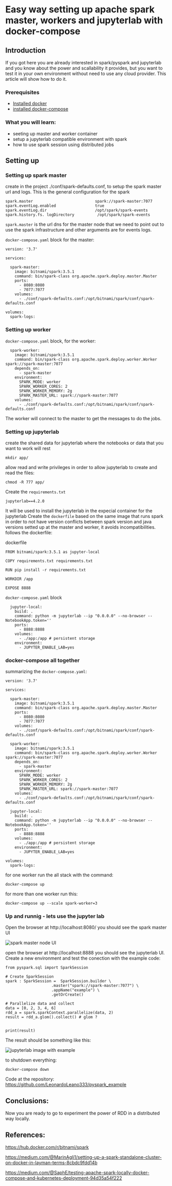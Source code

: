 # Easy way setting up apache spark master, workers and jupyterlab with docker-compose

## Introduction

If you got here you are already interested in spark/pyspark and jupyterlab and you know about the power and scallability it provides, but you want to test it in your own environment without need to use any cloud provider. This article will show how to do it.

### Prerequisites

- [Installed docker](https://docs.docker.com/engine/install/)
- [installed docker-compose](https://docs.docker.com/compose/install/)

### What you will learn:
- seeting up master and worker container
- setup a jupyterlab compatible environment with spark
- how to use spark session using distributed jobs

## Setting up

### Setting up spark master

create in the project ./conf/spark-defaults.conf, to setup the spark master url and logs. This is the general configuration for the spark


```
spark.master                           spark://spark-master:7077
spark.eventLog.enabled                 true
spark.eventLog.dir                     /opt/spark/spark-events
spark.history.fs. logDirectory          /opt/spark/spark-events
```
`spark.master` is the url dns for the master node that we need to point out to use the spark infrastructure and other arguments are for events logs.

`docker-compose.yaml` block for the master:
```
version: '3.7'

services:

  spark-master:
    image: bitnami/spark:3.5.1
    command: bin/spark-class org.apache.spark.deploy.master.Master
    ports:
      - 8080:8080
      - 7077:7077
    volumes:
      - ./conf/spark-defaults.conf:/opt/bitnami/spark/conf/spark-defaults.conf

volumes:
  spark-logs:
```

### Setting up worker

`docker-compose.yaml` block, for the worker:
```
  spark-worker:
    image: bitnami/spark:3.5.1
    command: bin/spark-class org.apache.spark.deploy.worker.Worker spark://spark-master:7077
    depends_on:
      - spark-master
    environment:
      SPARK_MODE: worker
      SPARK_WORKER_CORES: 2
      SPARK_WORKER_MEMORY: 2g
      SPARK_MASTER_URL: spark://spark-master:7077
    volumes:
      - ./conf/spark-defaults.conf:/opt/bitnami/spark/conf/spark-defaults.conf

```

The worker will connect to the master to get the messages to do the jobs.

### Setting up jupyterlab

create the shared data for jupyterlab where the notebooks or data that you want to work will rest

```
mkdir app/
```

allow read and write privileges in order to allow jupyterlab to create and read the files:

```
chmod -R 777 app/
```
Create the `requirements.txt`
```
jupyterlab==4.2.0
```
It will be used to install the jupyterlab in the expecial container for the jupyterlab
Create the `dockerfile` based on the same image that runs spark in order to not have version conflicts between spark version and java versions setted up at the master and worker, it avoids incompatibilities. 
follows the dockerfile:

dockerfile
```
FROM bitnami/spark:3.5.1 as jupyter-local

COPY requirements.txt requirements.txt

RUN pip install -r requirements.txt

WORKDIR /app

EXPOSE 8888
```

`docker-compose.yaml` block
```
  jupyter-local:
    build: .
    command: python -m jupyterlab --ip "0.0.0.0" --no-browser --NotebookApp.token=''
    ports:
      - 8888:8888
    volumes:
      - ./app:/app # persistent storage
    environment:
      - JUPYTER_ENABLE_LAB=yes
```

### docker-compose all together

summarizing the `docker-compose.yaml`:

```
version: '3.7'

services:

  spark-master:
    image: bitnami/spark:3.5.1
    command: bin/spark-class org.apache.spark.deploy.master.Master
    ports:
      - 8080:8080
      - 7077:7077
    volumes:
      - ./conf/spark-defaults.conf:/opt/bitnami/spark/conf/spark-defaults.conf

  spark-worker:
    image: bitnami/spark:3.5.1
    command: bin/spark-class org.apache.spark.deploy.worker.Worker spark://spark-master:7077
    depends_on:
      - spark-master
    environment:
      SPARK_MODE: worker
      SPARK_WORKER_CORES: 2
      SPARK_WORKER_MEMORY: 2g
      SPARK_MASTER_URL: spark://spark-master:7077
    volumes:
      - ./conf/spark-defaults.conf:/opt/bitnami/spark/conf/spark-defaults.conf

  jupyter-local:
    build: .
    command: python -m jupyterlab --ip "0.0.0.0" --no-browser --NotebookApp.token=''
    ports:
      - 8888:8888
    volumes:
      - ./app:/app # persistent storage
    environment:
      - JUPYTER_ENABLE_LAB=yes

volumes:
  spark-logs:
```
for one worker run the all stack with the command:

```
docker-compose up
```

for more than one worker run this:

```
docker-compose up --scale spark-worker=3
```

### Up and runnig - lets use the jupyter lab

Open the browser at http://localhost:8080/ you should see the spark master UI

![spark master node UI](spark-master-image.png "spark master node UI")

open the browser at http://localhost:8888 you should see the jupyterlab UI.
Create a new environment and test the conection with the example code:

```
from pyspark.sql import SparkSession

# Create SparkSession
spark : SparkSession =  SparkSession.builder \
                    .master("spark://spark-master:7077") \
                    .appName("example") \
                    .getOrCreate()

# Parallelize data and collect
data = [0, 2, 3, 4, 6]
rdd_a = spark.sparkContext.parallelize(data, 2)
result = rdd_a.glom().collect() # glom ?


print(result)
```

The result should be something like this:

![jupyterlab image with example](jupyterlab-image.png "jupyterlab image with example")


to shutdown everything:

```
docker-compose down
```

Code at the repository: https://github.com/LeonardoLeano333/pyspark_example

## Conclusions:

Now you are ready to go to experiment the power of RDD in a distributed way locally.


## References:

https://hub.docker.com/r/bitnami/spark


https://medium.com/@MarinAgli1/setting-up-a-spark-standalone-cluster-on-docker-in-layman-terms-8cbdc9fdd14b

https://medium.com/@SaphE/testing-apache-spark-locally-docker-compose-and-kubernetes-deployment-94d35a54f222

